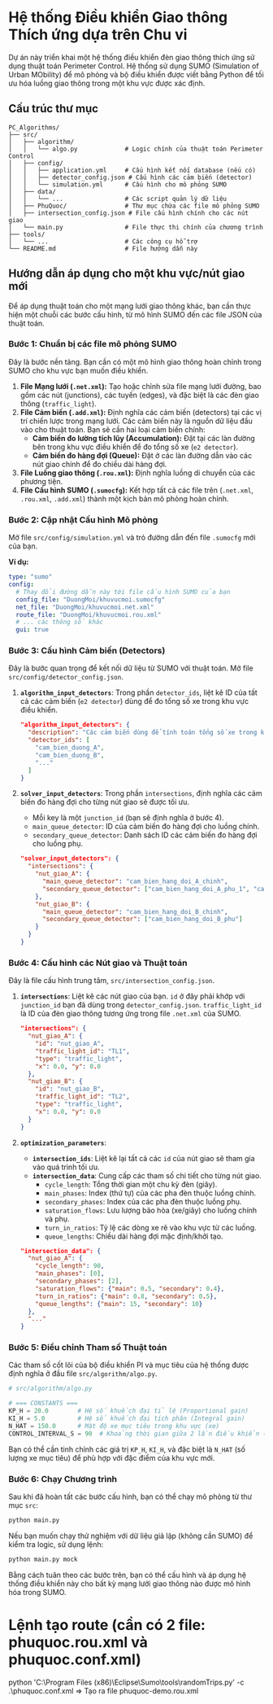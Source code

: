 # Hệ thống Điều khiển Giao thông Thích ứng dựa trên Chu vi

Dự án này triển khai một hệ thống điều khiển đèn giao thông thích ứng sử dụng thuật toán Perimeter Control. Hệ thống sử dụng SUMO (Simulation of Urban MObility) để mô phỏng và bộ điều khiển được viết bằng Python để tối ưu hóa luồng giao thông trong một khu vực được xác định.

## Cấu trúc thư mục

```
PC_Algorithms/
├── src/
│   ├── algorithm/
│   │   └── algo.py             # Logic chính của thuật toán Perimeter Control
│   ├── config/
│   │   ├── application.yml     # Cấu hình kết nối database (nếu có)
│   │   ├── detector_config.json # Cấu hình các cảm biến (detector)
│   │   └── simulation.yml      # Cấu hình cho mô phỏng SUMO
│   ├── data/
│   │   └── ...                 # Các script quản lý dữ liệu
│   ├── PhuQuoc/                # Thư mục chứa các file mô phỏng SUMO
│   ├── intersection_config.json # File cấu hình chính cho các nút giao
│   └── main.py                 # File thực thi chính của chương trình
├── tools/
│   └── ...                     # Các công cụ hỗ trợ
└── README.md                   # File hướng dẫn này
```

## Hướng dẫn áp dụng cho một khu vực/nút giao mới

Để áp dụng thuật toán cho một mạng lưới giao thông khác, bạn cần thực hiện một chuỗi các bước cấu hình, từ mô hình SUMO đến các file JSON của thuật toán.

### Bước 1: Chuẩn bị các file mô phỏng SUMO

Đây là bước nền tảng. Bạn cần có một mô hình giao thông hoàn chỉnh trong SUMO cho khu vực bạn muốn điều khiển.

1.  **File Mạng lưới (`.net.xml`):** Tạo hoặc chỉnh sửa file mạng lưới đường, bao gồm các nút (junctions), các tuyến (edges), và đặc biệt là các đèn giao thông (`traffic_light`).
2.  **File Cảm biến (`.add.xml`):** Định nghĩa các cảm biến (detectors) tại các vị trí chiến lược trong mạng lưới. Các cảm biến này là nguồn dữ liệu đầu vào cho thuật toán. Bạn sẽ cần hai loại cảm biến chính:
    *   **Cảm biến đo lường tích lũy (Accumulation):** Đặt tại các làn đường bên trong khu vực điều khiển để đo tổng số xe (`e2 detector`).
    *   **Cảm biến đo hàng đợi (Queue):** Đặt ở các làn đường dẫn vào các nút giao chính để đo chiều dài hàng đợi.
3.  **File Luồng giao thông (`.rou.xml`):** Định nghĩa luồng di chuyển của các phương tiện.
4.  **File Cấu hình SUMO (`.sumocfg`):** Kết hợp tất cả các file trên (`.net.xml`, `.rou.xml`, `.add.xml`) thành một kịch bản mô phỏng hoàn chỉnh.

### Bước 2: Cập nhật Cấu hình Mô phỏng

Mở file `src/config/simulation.yml` và trỏ đường dẫn đến file `.sumocfg` mới của bạn.

**Ví dụ:**
```yaml
type: "sumo"
config:
  # Thay đổi đường dẫn này tới file cấu hình SUMO của bạn
  config_file: "DuongMoi/khuvucmoi.sumocfg"
  net_file: "DuongMoi/khuvucmoi.net.xml"
  route_file: "DuongMoi/khuvucmoi.rou.xml"
  # ... các thông số khác
  gui: true
```

### Bước 3: Cấu hình Cảm biến (Detectors)

Đây là bước quan trọng để kết nối dữ liệu từ SUMO với thuật toán. Mở file `src/config/detector_config.json`.

1.  **`algorithm_input_detectors`**: Trong phần `detector_ids`, liệt kê ID của tất cả các cảm biến (`e2 detector`) dùng để đo tổng số xe trong khu vực điều khiển.
    ```json
    "algorithm_input_detectors": {
      "description": "Các cảm biến dùng để tính toán tổng số xe trong khu vực.",
      "detector_ids": [
        "cam_bien_duong_A",
        "cam_bien_duong_B",
        "..."
      ]
    }
    ```
2.  **`solver_input_detectors`**: Trong phần `intersections`, định nghĩa các cảm biến đo hàng đợi cho từng nút giao sẽ được tối ưu.
    *   Mỗi key là một `junction_id` (bạn sẽ định nghĩa ở bước 4).
    *   `main_queue_detector`: ID của cảm biến đo hàng đợi cho luồng chính.
    *   `secondary_queue_detector`: Danh sách ID các cảm biến đo hàng đợi cho luồng phụ.

    ```json
    "solver_input_detectors": {
      "intersections": {
        "nut_giao_A": {
          "main_queue_detector": "cam_bien_hang_doi_A_chinh",
          "secondary_queue_detector": ["cam_bien_hang_doi_A_phu_1", "cam_bien_hang_doi_A_phu_2"]
        },
        "nut_giao_B": {
          "main_queue_detector": "cam_bien_hang_doi_B_chinh",
          "secondary_queue_detector": ["cam_bien_hang_doi_B_phu"]
        }
      }
    }
    ```

### Bước 4: Cấu hình các Nút giao và Thuật toán

Đây là file cấu hình trung tâm, `src/intersection_config.json`.

1.  **`intersections`**: Liệt kê các nút giao của bạn. `id` ở đây phải khớp với `junction_id` bạn đã dùng trong `detector_config.json`. `traffic_light_id` là ID của đèn giao thông tương ứng trong file `.net.xml` của SUMO.
    ```json
    "intersections": {
      "nut_giao_A": {
        "id": "nut_giao_A",
        "traffic_light_id": "TL1",
        "type": "traffic_light",
        "x": 0.0, "y": 0.0
      },
      "nut_giao_B": {
        "id": "nut_giao_B",
        "traffic_light_id": "TL2",
        "type": "traffic_light",
        "x": 0.0, "y": 0.0
      }
    }
    ```

2.  **`optimization_parameters`**:
    *   **`intersection_ids`**: Liệt kê lại tất cả các `id` của nút giao sẽ tham gia vào quá trình tối ưu.
    *   **`intersection_data`**: Cung cấp các tham số chi tiết cho từng nút giao.
        *   `cycle_length`: Tổng thời gian một chu kỳ đèn (giây).
        *   `main_phases`: Index (thứ tự) của các pha đèn thuộc luồng chính.
        *   `secondary_phases`: Index của các pha đèn thuộc luồng phụ.
        *   `saturation_flows`: Lưu lượng bão hòa (xe/giây) cho luồng chính và phụ.
        *   `turn_in_ratios`: Tỷ lệ các dòng xe rẽ vào khu vực từ các luồng.
        *   `queue_lengths`: Chiều dài hàng đợi mặc định/khởi tạo.

    ```json
    "intersection_data": {
      "nut_giao_A": {
        "cycle_length": 90,
        "main_phases": [0],
        "secondary_phases": [2],
        "saturation_flows": {"main": 0.5, "secondary": 0.4},
        "turn_in_ratios": {"main": 0.8, "secondary": 0.5},
        "queue_lengths": {"main": 15, "secondary": 10}
      },
      "..."
    }
    ```

### Bước 5: Điều chỉnh Tham số Thuật toán

Các tham số cốt lõi của bộ điều khiển PI và mục tiêu của hệ thống được định nghĩa ở đầu file `src/algorithm/algo.py`.

```python
# src/algorithm/algo.py

# === CONSTANTS ===
KP_H = 20.0        # Hệ số khuếch đại tỉ lệ (Proportional gain)
KI_H = 5.0         # Hệ số khuếch đại tích phân (Integral gain)
N_HAT = 150.0      # Mật độ xe mục tiêu trong khu vực (xe)
CONTROL_INTERVAL_S = 90  # Khoảng thời gian giữa 2 lần điều khiển (giây)
```

Bạn có thể cần tinh chỉnh các giá trị `KP_H`, `KI_H`, và đặc biệt là `N_HAT` (số lượng xe mục tiêu) để phù hợp với đặc điểm của khu vực mới.

### Bước 6: Chạy Chương trình

Sau khi đã hoàn tất các bước cấu hình, bạn có thể chạy mô phỏng từ thư mục `src`:

```bash
python main.py
```

Nếu bạn muốn chạy thử nghiệm với dữ liệu giả lập (không cần SUMO) để kiểm tra logic, sử dụng lệnh:

```bash
python main.py mock
```

Bằng cách tuân theo các bước trên, bạn có thể cấu hình và áp dụng hệ thống điều khiển này cho bất kỳ mạng lưới giao thông nào được mô hình hóa trong SUMO.

# Lệnh tạo route (cần có 2 file: phuquoc.rou.xml và phuquoc.conf.xml)

python 'C:\Program Files (x86)\Eclipse\Sumo\tools\randomTrips.py' -c .\phuquoc.conf.xml
=> Tạo ra file phuquoc-demo.rou.xml